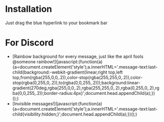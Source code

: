 # Installation
Just drag the blue hyperlink to your bookmark bar

# For Discord
- [Rainbow background for every message, just like the april fools @someone rainbow!](javascript:(function(a\){a=document.createElement('style'\);a.innerHTML='.message-text:last-child{background:-webkit-gradient(linear,right top,left top,from(rgba(255,0,0,.2\)\),color-stop(rgba(255,255,0,.2\)\),color-stop(rgba(0,255,0,.2\)\),to(rgba(0,0,255,.2\)\)\);background:linear-gradient(270deg,rgba(255,0,0,.2\),rgba(255,255,0,.2\),rgba(0,255,0,.2\),rgba(0,0,255,.2\)\);border-radius:4px}';document.head.appendChild(a\);}\)(\);)
- [Invisible messages!](javascript:(function(a\){a=document.createElement('style'\);a.innerHTML='.message-text:last-child{visibility:hidden;}';document.head.appendChild(a\);}\)(\);)
